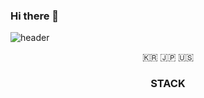 ### Hi there 👋
![header](https://capsule-render.vercel.app/api?type=cylinder&color=000000&height=150&section=header&text=PINGU52&fontColor=ffffff&fontSize=70&animation=fadeIn&fontAlignY=55)

<p align="center">🇰🇷 🇯🇵 🇺🇸</p>

<h3 align="center">STACK</h3>
<!--
**pingu52/pingu52** is a ✨ _special_ ✨ repository because its `README.md` (this file) appears on your GitHub profile.

Here are some ideas to get you started:

- 🔭 I’m currently working on ...
- 🌱 I’m currently learning ...
- 👯 I’m looking to collaborate on ...
- 🤔 I’m looking for help with ...
- 💬 Ask me about ...
- 📫 How to reach me: ...
- 😄 Pronouns: ...
- ⚡ Fun fact: ...
-->
